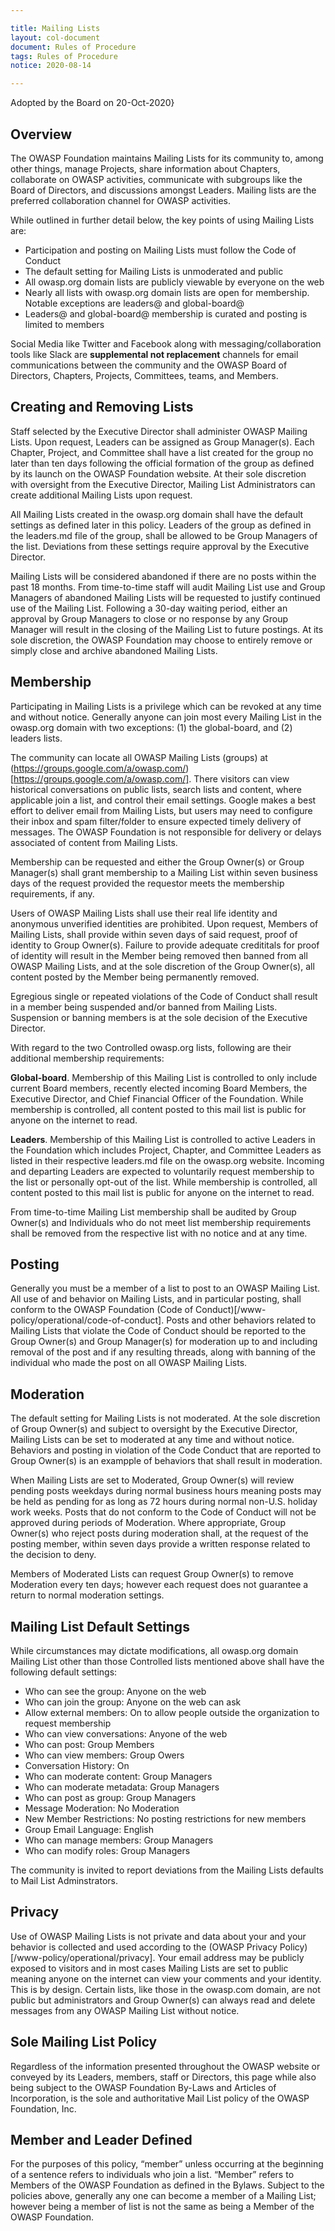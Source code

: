 ```yaml
---

title: Mailing Lists
layout: col-document
document: Rules of Procedure
tags: Rules of Procedure
notice: 2020-08-14

---
```


Adopted by the Board on 20-Oct-2020}

## Overview

The OWASP Foundation maintains Mailing Lists for its community to, among other things, manage Projects, share information about Chapters, collaborate on OWASP activities, communicate with subgroups like the Board of Directors, and discussions amongst Leaders. Mailing lists are the preferred collaboration channel for OWASP activities.

While outlined in further detail below, the key points of using Mailing Lists are:

- Participation and posting on Mailing Lists must follow the Code of Conduct
- The default setting for Mailing Lists is unmoderated and public
- All owasp.org domain lists are publicly viewable by everyone on the web
- Nearly all lists with owasp.org domain lists are open for membership. Notable exceptions are leaders@ and global-board@
- Leaders@ and global-board@ membership is curated and posting is limited to members

Social Media like Twitter and Facebook along with messaging/collaboration tools like Slack are **supplemental not replacement** channels for email communications between the community and  the OWASP Board of Directors, Chapters, Projects, Committees, teams, and Members.

## Creating and Removing Lists

Staff selected by the Executive Director shall administer OWASP Mailing Lists. Upon request, Leaders can be assigned as Group Manager(s). Each Chapter, Project, and Committee shall have a list created for the group no later than ten days following the official formation of the group as defined by its launch on the OWASP Foundation website. At their sole discretion with oversight from the Executive Director, Mailing List Administrators can create additional Mailing Lists upon request.

All Mailing Lists created in the owasp.org domain shall have the default settings as defined later in this policy. Leaders of the group as defined in the leaders.md file of the group, shall be allowed to be Group Managers of the list. Deviations from these settings require approval by the Executive Director.

Mailing Lists will be considered abandoned if there are no posts within the past 18 months. From time-to-time staff will audit Mailing List use and Group Managers of abandoned Mailing Lists will be requested to justify continued use of the Mailing List. Following a 30-day waiting period, either an approval by Group Managers to close or no response by any Group Manager will result in the closing of the Mailing List to future postings. At its sole discretion, the OWASP Foundation may choose to entirely remove or simply close and archive abandoned Mailing Lists.

## Membership

Participating in Mailing Lists is a privilege which can be revoked at any time and without notice. Generally anyone can join most every Mailing List in the owasp.org domain with two exceptions: (1) the global-board, and (2) leaders lists.

The community can locate all OWASP Mailing Lists (groups) at (https://groups.google.com/a/owasp.com/)[https://groups.google.com/a/owasp.com/]. There visitors can view historical conversations on public lists, search lists and content, where applicable join a list, and control their email settings. Google makes a best effort to deliver email from Mailing Lists, but users may need to configure their inbox and spam filter/folder to ensure expected timely delivery of messages. The OWASP Foundation is not responsible for delivery or delays associated of content from Mailing Lists.

Membership can be requested and either the Group Owner(s) or Group Manager(s) shall grant membership to a Mailing List within seven business days of the request provided the requestor meets the membership requirements, if any.

Users of OWASP Mailing Lists shall use their real life identity and anonymous unverified identities are prohibited. Upon request, Members of Mailing Lists, shall provide within seven days of said request, proof of identity to Group Owner(s). Failure to provide adequate credititals for proof of identity will result in the Member being removed then banned from all OWASP Mailing Lists, and at the sole discretion of the Group Owner(s), all content posted by the Member being permanently removed.

Egregious single or repeated violations of the Code of Conduct shall result in a member being suspended and/or banned from Mailing Lists. Suspension or banning members is at the sole decision of the Executive Director.

With regard to the two Controlled owasp.org lists, following are their additional membership requirements:

**Global-board**. Membership of this Mailing List is controlled to only include current Board members, recently elected incoming Board Members, the Executive Director, and Chief Financial Officer of the Foundation. While membership is controlled, all content posted to this mail list is public for anyone on the internet to read.

**Leaders**. Membership of this Mailing List is controlled to active Leaders in the Foundation which includes Project, Chapter, and Committee Leaders as listed in their respective leaders.md file on the owasp.org website. Incoming and departing Leaders are expected to voluntarily request membership to the list or personally opt-out of the list. While membership is controlled, all content posted to this mail list is public for anyone on the internet to read.

From time-to-time Mailing List membership shall be audited by Group Owner(s) and Individuals who do not meet list membership requirements shall be removed from the respective list with no notice and at any time.

## Posting

Generally you must be a member of a list to post to an OWASP Mailing List. All use of and behavior on Mailing Lists, and in particular posting, shall conform to the OWASP Foundation (Code of Conduct)[/www-policy/operational/code-of-conduct]. Posts and other behaviors related to Mailing Lists that violate the Code of Conduct should be reported to the Group Owner(s) and Group Manager(s) for moderation up to and including removal of the post and if any resulting threads, along with banning of the individual who made the post on all OWASP Mailing Lists.

## Moderation

The default setting for Mailing Lists is not moderated. At the sole discretion of Group Owner(s) and subject to oversight by the Executive Director, Mailing Lists can be set to moderated at any time and without notice. Behaviors and posting in violation of the Code Conduct that are reported to Group Owner(s) is an exampple of behaviors that shall result in moderation.

When Mailing Lists are set to Moderated, Group Owner(s) will review pending posts weekdays during normal business hours meaning posts may be held as pending for as long as 72 hours during normal non-U.S. holiday work weeks.  Posts that do not conform to the Code of Conduct will not be approved during periods of Moderation. Where appropriate, Group Owner(s) who reject posts during moderation shall, at the request of the posting member, within seven days provide a written response related to the decision to deny.

Members of Moderated Lists can request Group Owner(s) to remove Moderation every ten days; however each request does not guarantee a return to normal moderation settings.

## Mailing List Default Settings

While circumstances may dictate modifications, all owasp.org domain Mailing List other than those Controlled lists mentioned above shall have the following default settings:

- Who can see the group: Anyone on the web
- Who can join the group: Anyone on the web can ask
- Allow external members: On to allow people outside the organization to request membership
- Who can view conversations: Anyone of the web
- Who can post: Group Members
- Who can view members: Group Owers
- Conversation History: On
- Who can moderate content: Group Managers
- Who can moderate metadata: Group Managers
- Who can post as group: Group Managers
- Message Moderation: No Moderation
- New Member Restrictions: No posting restrictions for new members
- Group Email Language: English
- Who can manage members: Group Managers
- Who can modify roles: Group Managers

The community is invited to report deviations from the Mailing Lists defaults to Mail List Adminstrators.

## Privacy

Use of OWASP Mailing Lists is not private and data about your and your behavior is collected and used according to the (OWASP Privacy Policy)[/www-policy/operational/privacy]. Your email address may be publicly exposed to visitors and in most cases Mailing Lists are set to public meaning anyone on the internet can view your comments and your identity. This is by design. Certain lists, like those in the owasp.com domain, are not public but administrators and Group Owner(s) can always read and delete messages from any OWASP Mailing List without notice.

## Sole Mailing List Policy

Regardless of the information presented throughout the OWASP website or conveyed by its Leaders, members, staff or Directors, this page while also being subject to the OWASP Foundation By-Laws and Articles of Incorporation, is the sole and authoritative Mail List policy of the OWASP Foundation, Inc.

## Member and Leader Defined

For the purposes of this policy, “member” unless occurring at the beginning of a sentence refers to individuals who join a list. “Member” refers to Members of the OWASP Foundation as defined in the Bylaws. Subject to the policies above, generally any one can become a member of a Mailing List; however being a member of list is not the same as being a Member of the OWASP Foundation.
